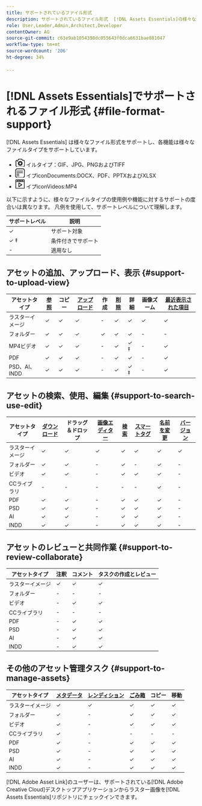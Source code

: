 ```yaml
---
title: サポートされているファイル形式
description: サポートされているファイル形式  [!DNL Assets Essentials]の様々な使用例
role: User,Leader,Admin,Architect,Developer
contentOwner: AG
source-git-commit: c63e9ab1054398dc055643f0dca6631bae881047
workflow-type: tm+mt
source-wordcount: '206'
ht-degree: 34%

---
```



# [!DNL Assets Essentials]でサポートされるファイル形式 {#file-format-support}

[!DNL Assets Essentials] は様々なファイル形式をサポートし、各機能は様々なファイルタイプをサポートしています。

* ![iconImagesの画像ファ](assets/do-not-localize/image-icon.png) イルタイプ：GIF、JPG、PNGおよびTIFF
* ![ドキュメントファイルタ](assets/do-not-localize/document-icon.png) イプiconDocuments:DOCX、PDF、PPTXおよびXLSX
* ![ビデオファイルタ](assets/do-not-localize/video-icon.png) イプiconVideos:MP4

以下に示すように、様々なファイルタイプの使用例や機能に対するサポートの度合いは異なります。 凡例を使用して、サポートレベルについて理解します。

| サポートレベル | 説明 |
|-------------------|-------------------------|
| ✓ | サポート対象 |
| ✓ ‡ | 条件付きでサポート |
| - | 適用なし |

## アセットの追加、アップロード、表示 {#support-to-upload-view}

<!-- TBD: For AEM, AI files require the PDF option to be selected when saving the AI file.
-->

| アセットタイプ | [参照](/help/navigate-view.md) | コピー | [アップロード](/help/add-delete.md) | 作成 | [削除](/help/add-delete.md#delete-assets) | 詳細 | 画像ズーム | [最近表示された項目](/help/navigate-view.md) |
|-------------------|----------|----------|----------|----------|----------|-------------------|------------|-----------------|
| ラスターイメージ | ✓ | ✓ | ✓ | - | ✓ | ✓ | ✓ | ✓ |
| フォルダー | ✓ | ✓ | ✓ | ✓ | ✓ | ✓ | - | - |
| MP4ビデオ | ✓ | ✓ | ✓ | - | ✓ | ✓ ‡ | - | ✓ |
| PDF | ✓ | ✓ | ✓ | - | ✓ | ✓ | - | ✓ |
| PSD、AI、INDD | ✓ | ✓ | ✓ | - | ✓ | ✓ ‡ | - | ✓ |

<!-- Hiding CC Libraries (considered beta) as per PM feedback.
| CC Libraries  | &#10003; | &minus;  | &#10003; | &#10003; | &#10003; | &#10003; | &minus;    | &minus;         |
-->

## アセットの検索、使用、編集 {#support-to-search-use-edit}

| アセットタイプ | [ダウンロード](/help/manage-organize.md#download) | ドラッグ＆ドロップ | [画像エディター](/help/edit-images.md) | [検索](/help/search.md) | [スマートタグ](/help/metadata.md#tags) | [名前を変更](/help/manage-organize.md) | [バージョン](/help/manage-organize.md#versions-of-assets) |
|---------------|----------|---------------|--------------|----------|------------|----------|----------|
| ラスターイメージ | ✓ | ✓ | ✓ | ✓ | ✓ | ✓ | ✓ |
| フォルダー | ✓ | ✓ | - | ✓ | - | ✓ | - |
| ビデオ | ✓ | ✓ | - | ✓ | ✓ | ✓ | - |
| CCライブラリ | - | - | - | - | - | ✓ | - |
| PDF | ✓ | ✓ | - | ✓ | ✓ | ✓ | - |
| PSD | ✓ | ✓ | - | ✓ | ✓ | ✓ | - |
| AI | ✓ | ✓ | - | ✓ | ✓ | ✓ | - |
| INDD | ✓ | ✓ | - | ✓ | ✓ | ✓ | - |

## アセットのレビューと共同作業 {#support-to-review-collaborate}

| アセットタイプ | 注釈 | コメント | タスクの作成とレビュー |
|---------------|----------|----------|-------------------------|
| ラスターイメージ | ✓ | ✓ | ✓ |
| フォルダー | - | - | - |
| ビデオ | - | ✓ | ✓ |
| CCライブラリ | - | - | - |
| PDF | - | ✓ | ✓ |
| PSD | - | ✓ | ✓ |
| AI | - | ✓ | ✓ |
| INDD | - | ✓ | ✓ |

## その他のアセット管理タスク {#support-to-manage-assets}

| アセットタイプ | [メタデータ](/help/metadata.md) | [レンディション](/help/add-delete.md#renditions) | [ごみ箱](/help/add-delete.md#delete-assets) | コピー | 移動 |
|---------------|-------------------|------------|----------|----------|----------|
| ラスターイメージ | ✓ | ✓ | ✓ | ✓ | ✓ |
| フォルダー | ✓ | - | ✓ | ✓ | ✓ |
| ビデオ | ✓ | - | ✓ | ✓ | ✓ |
| CCライブラリ | ✓ | - | - | - | - |
| PDF | ✓ | - | ✓ | ✓ | ✓ |
| PSD | ✓ | - | ✓ | ✓ | ✓ |
| AI | ✓ | - | ✓ | ✓ | ✓ |
| INDD | ✓ | - | ✓ | ✓ | ✓ |

[!DNL Adobe Asset Link]のユーザーは、サポートされている[!DNL Adobe Creative Cloud]デスクトップアプリケーションからラスター画像を[!DNL Assets Essentials]リポジトリにチェックインできます。

<!-- TBD: Saving the template table separately for later use.
| Asset type    | Features |
|---------------|----------|
| Raster images |          |
| Folders       |          |
| Videos        |          |
| CC Libraries  |          |
| PDF files     |          |
| PSD           |          |
| AI            |          |
| INDD          |          |

>[!MORELIKETHIS]
>
>* []()
-->
